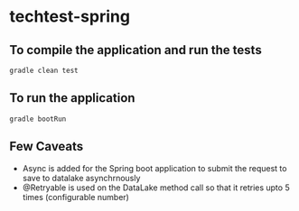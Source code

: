 # techtest-spring

## To compile the application and run the tests
```gradle clean test```

## To run the application
```gradle bootRun```

## Few Caveats
* Async is added for the Spring boot application to submit the request to save to datalake asynchrnously
* @Retryable is used on the DataLake method call so that it retries upto 5 times (configurable number)
